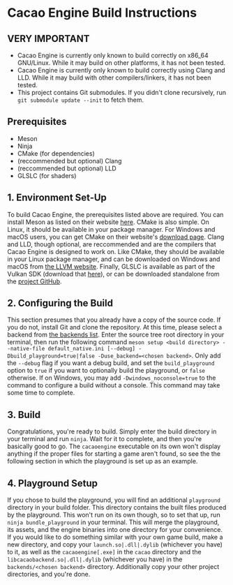 # Cacao Engine Build Instructions

## VERY IMPORTANT
* Cacao Engine is currently only known to build correctly on x86_64 GNU/Linux. While it may build on other platforms, it has not been tested.
* Cacao Engine is currently only known to build correctly using Clang and LLD. While it may build with other compilers/linkers, it has not been tested.
* This project contains Git submodules. If you didn't clone recursively, run `git submodule update --init` to fetch them.

## Prerequisites
* Meson
* Ninja
* CMake (for dependencies)
* (reccommended but optional) Clang
* (reccommended but optional) LLD
* GLSLC (for shaders)

## 1. Environment Set-Up
To build Cacao Engine, the prerequisites listed above are required. You can install Meson as listed on their website [here](https://mesonbuild.com/SimpleStart.html#installing-meson). CMake is also simple. On Linux, it should be available in your package manager. For Windows and macOS users, you can get CMake on their website's [download page](https://cmake.org/download/#latest). Clang and LLD, though optional, are reccommended and are the compilers that Cacao Engine is designed to work on. Like CMake, they should be available in your Linux package manager, and can be downloaded on Windows and macOS from [the LLVM website](https://releases.llvm.org/). Finally, GLSLC is available as part of the Vulkan SDK (download that [here](https://vulkan.lunarg.com/sdk/home)), or can be downloaded standalone from the [project GitHub](https://github.com/google/shaderc/blob/main/downloads.md).

## 2. Configuring the Build
This section presumes that you already have a copy of the source code. If you do not, install Git and clone the repository. At this time, please select a backend from [the backends list](BACKENDS.md). Enter the source tree root directory in your terminal, then run the following command `meson setup <build directory> --native-file default_native.ini [--debug] -Dbuild_playground=true|false -Duse_backend=<chosen backend>`. Only add the `--debug` flag if you want a debug build, and set the `build_playground` option to `true` if you want to optionally build the playground, or `false` otherwise. If on Windows, you may add `-Dwindows_noconsole=true` to the command to configure a build without a console. This command may take some time to complete.

## 3. Build
Congratulations, you're ready to build. Simply enter the build directory in your terminal and run `ninja`. Wait for it to complete, and then you're basically good to go. The `cacaoengine` executable on its own won't display anything if the proper files for starting a game aren't found, so see the the following section in which the playground is set up as an example.

## 4. Playground Setup
If you chose to build the playground, you will find an additional `playground` directory in your build folder. This directory contains the built files produced by the playground. This won't run on its own though, so to set that up, run `ninja bundle_playground` in your terminal. This will merge the playground, its assets, and the engine binaries into one directory for your convenience. If you would like to do something similar with your own game build, make a new directory, and copy your `launch.so|.dll|.dylib` (whichever you have) to it, as well as the `cacaoengine[.exe]` in the `cacao` directory and the `libcacaobackend.so|.dll|.dylib` (whichever you have) in the `backends/<chosen backend>` directory. Additionally copy your other project directories, and you're done.